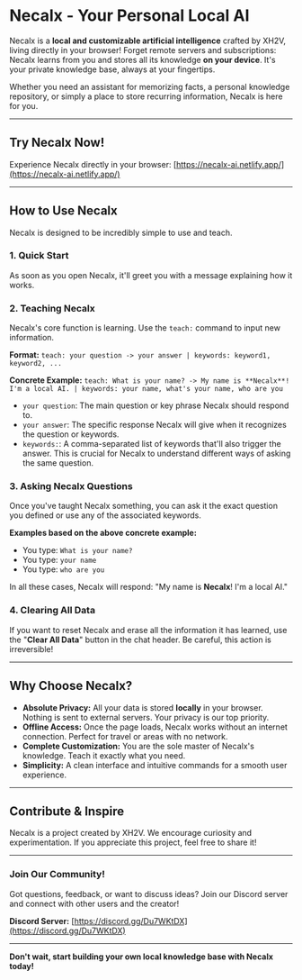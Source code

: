 # Necalx - Your Personal Local AI

Necalx is a **local and customizable artificial intelligence** crafted by XH2V, living directly in your browser! Forget remote servers and subscriptions: Necalx learns from you and stores all its knowledge **on your device**. It's your private knowledge base, always at your fingertips.

Whether you need an assistant for memorizing facts, a personal knowledge repository, or simply a place to store recurring information, Necalx is here for you.

---

## **Try Necalx Now!**

Experience Necalx directly in your browser: [https://necalx-ai.netlify.app/](https://necalx-ai.netlify.app/)

---

## How to Use Necalx

Necalx is designed to be incredibly simple to use and teach.

### 1. Quick Start

As soon as you open Necalx, it'll greet you with a message explaining how it works.

### 2. Teaching Necalx

Necalx's core function is learning. Use the `teach:` command to input new information.

**Format:**
`teach: your question -> your answer | keywords: keyword1, keyword2, ...`

**Concrete Example:**
`teach: What is your name? -> My name is **Necalx**! I'm a local AI. | keywords: your name, what's your name, who are you`

* `your question`: The main question or key phrase Necalx should respond to.
* `your answer`: The specific response Necalx will give when it recognizes the question or keywords.
* `keywords:`: A comma-separated list of keywords that'll also trigger the answer. This is crucial for Necalx to understand different ways of asking the same question.

### 3. Asking Necalx Questions

Once you've taught Necalx something, you can ask it the exact question you defined or use any of the associated keywords.

**Examples based on the above concrete example:**
* You type: `What is your name?`
* You type: `your name`
* You type: `who are you`

In all these cases, Necalx will respond: "My name is **Necalx**! I'm a local AI."

### 4. Clearing All Data

If you want to reset Necalx and erase all the information it has learned, use the "**Clear All Data**" button in the chat header. Be careful, this action is irreversible!

---

## Why Choose Necalx?

* **Absolute Privacy:** All your data is stored **locally** in your browser. Nothing is sent to external servers. Your privacy is our top priority.
* **Offline Access:** Once the page loads, Necalx works without an internet connection. Perfect for travel or areas with no network.
* **Complete Customization:** You are the sole master of Necalx's knowledge. Teach it exactly what you need.
* **Simplicity:** A clean interface and intuitive commands for a smooth user experience.

---

## Contribute & Inspire

Necalx is a project created by XH2V. We encourage curiosity and experimentation. If you appreciate this project, feel free to share it!

---

### Join Our Community!

Got questions, feedback, or want to discuss ideas? Join our Discord server and connect with other users and the creator!

**Discord Server:** [https://discord.gg/Du7WKtDX](https://discord.gg/Du7WKtDX)

---

**Don't wait, start building your own local knowledge base with Necalx today!**
